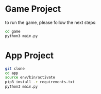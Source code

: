 # Game Project


to run the game, please follow the next steps:

``` sh
cd game
python3 main.py
```


# App Project

``` sh
git clone
cd app
source env/bin/activate
pip3 install -r requirements.txt
python3 main.py
``` 